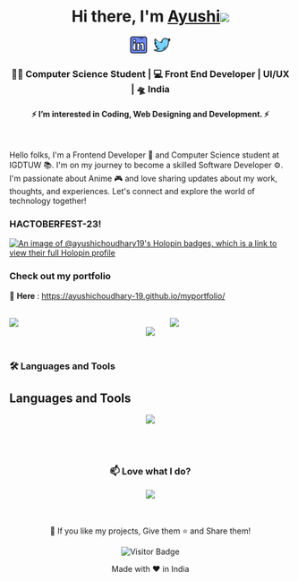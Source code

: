 <div align="center">
   <h1>Hi there, I'm <a href="https://github.com/ayushichoudhary-19/">Ayushi</a><img src="https://media.giphy.com/media/hvRJCLFzcasrR4ia7z/giphy.gif" width="25px"></h1>
</div>

<p align="center">
   <a href="https://www.linkedin.com/in/ayushi-choudhary-7688b91ba/"><img height="30" src="https://raw.githubusercontent.com/8bithemant/8bithemant/master/linkedin.png?raw=true"></a>&nbsp;&nbsp;
<a href="https://twitter.com/geekyAyushi"><img height="30" src="https://raw.githubusercontent.com/8bithemant/8bithemant/master/twitter.png?raw=true"></a> 
</p>

<div align="center">
   <h3> 👩‍💻 Computer Science Student | 💻 Front End Developer | UI/UX | 🛸 India  </h3>
   <h4>⚡ I’m interested in Coding, Web Designing and Development. ⚡</h4>
</div>


<br>

<p>
Hello folks, I'm a Frontend Developer 🚀 and Computer Science student at IGDTUW 📚. I'm on my journey to become a skilled Software Developer ⚙️. I'm passionate about Anime 🎮 and love sharing updates about my work, thoughts, and experiences. Let's connect and explore the world of technology together!
   
### HACTOBERFEST-23!   
[![An image of @ayushichoudhary19's Holopin badges, which is a link to view their full Holopin profile](https://holopin.me/ayushichoudhary19)](https://holopin.io/@ayushichoudhary19)
   
<!-- 🔗 To know more about me, you can check out my <a href="https://ayushichoudhary-19.github.io/myportfolio"> 
**Portfolio Website** </a> -->
### Check out my portfolio
🔗 **Here** : https://ayushichoudhary-19.github.io/myportfolio/

</p>

<br>

<div style="display: flex; justify-content: space-between;">
   
   <img src="https://github-readme-streak-stats.herokuapp.com/?user=ayushichoudhary-19&theme=dark&count_private=true&bg_color=0d1116&title_color=ce09ec&text_color=a4aacb&icon_color=007ec6" style="width: 51%;"/>

   <img src="https://github-readme-stats.vercel.app/api/top-langs/?username=ayushichoudhary-19&layout=compact&theme=dark&count_private=true" style="width: 43%;"/>
</div>

<div align="center">

   <img src="https://github-readme-stats.vercel.app/api?username=ayushichoudhary-19&theme=dark&hide_border=false&include_all_commits=false&count_private=false" style="width:51%"/>
</div>

<br>

<!--
### 🔨 Check out my recent pull requests
- [Added a 3D Hover Effects on buttons and icons](https://github.com/freecoursera/freecoursera.github.io/pull/58) [Enhancement ✨] on [freecoursera](https://github.com/freecoursera/freecoursera.github.io)
- [Fixed Navbar Responsiveness](https://github.com/sarmadhamdani02/WebGames/pull/81) [Bug 🐞]  on [WebGames](https://github.com/sarmadhamdani02/WebGames)
- [Added animated Number Counter for metrics on landing page](https://github.com/warmachine028/nike/pull/52) [Feature💡] on [Warmachine028-Nike](https://github.com/warmachine028/nike)
- [Fixed inconsistency in appearance of input field](https://github.com/warmachine028/nike/pull/51)  [Bug 🐞] on [Warmachine028-Nike](https://github.com/warmachine028/nike)
- [Added a 'go to top' FAB](https://github.com/warmachine028/nike/pull/54) [Feature💡] on [Warmachine028-Nike](https://github.com/warmachine028/nike)
- [Restyled the Homepage and Add/Remove-Youtuber pages](https://github.com/KendallDoesCoding/youtubers-birthdays/pull/83) [Enhancement ✨] on [youtubers-birthdays](https://github.com/KendallDoesCoding/youtubers-birthdays)
- [Added a Close icon on navbar for better UX, made links functional](https://github.com/marshadkhn/TinDog/pull/14)[Enhancement/🐛 Bug] on [TinDog](https://github.com/marshadkhn/TinDog)
- [Handled Empty Input Fields when Generating QR Codes](https://github.com/mrsudarshanrai/QR-code-generator/pull/10)][Feature💡][Bug 🐞]  on [QR-code-generator](https://github.com/mrsudarshanrai/QR-code-generator)
- [Specified errors and handled operations with 0 output](https://github.com/Alitindrawan24/Binary-Calculator/pull/25)[Bug 🐞] on  [Binary-Calculator](https://github.com/Alitindrawan24/Binary-Calculator/)

### 🚀  Check out my projects
- [ayushichoudhary-19/parallaxdining](https://github.com/ayushichoudhary-19/parallaxdining.github.io) - 🍔 A Dynamic Restaurant Wesbtite
- [ayushichoudhary-19/myportfolio](https://github.com/ayushichoudhary-19/myportfolio) - 👀 My Personal Portfoliio
- [ayushichoudhary-19/WebSummarizer](https://github.com/ayushichoudhary-19/WebSummarizer) - 🌐 A Chrome Extension
- [ayushichoudhary-19/LeetcodeProblemCounter](https://github.com/ayushichoudhary-19/LeetcodeProblemCounter/) - 🌐 A Chrome Extension
- [ayushichoudhary-19/PassCipher](https://github.com/ayushichoudhary-19/PassCipher/) - First React Project Nov'23
- [ayushichoudhary-19/SudokuSolver](https://github.com/ayushichoudhary-19/SudokuSolver)- 🧩 Sudoku Solver using Backtracking Alogrithm
- [ayushichoudhary-19/TaranganaWebsite](https://github.com/ayushichoudhary-19/TaranganaWebsite) - 🎪 College's Fest Website (only a front end project)
- [ayushichoudhary-19/finivesta-demo](https://github.com/ayushichoudhary-19/finivesta-demo) - 🏛️ A College Society Website
-->

### 🛠️ Languages and Tools


## Languages and Tools

<p align="center">
  <a href="https://skillicons.dev">
    <img src="https://skillicons.dev/icons?i=html,css,js,react,tailwind,redux,firebase,appwrite,mysql,cpp,py,git,github,vscode,figma,canva&perline=8" />
  </a>
</p>

<!--
<p align="center">
  <img src="https://img.icons8.com/color/96/000000/html-5.png" alt="HTML" style="margin: 10px;">
  <img src="https://img.icons8.com/color/96/000000/css3.png" alt="CSS" style="margin: 10px;">
  <img src="https://img.icons8.com/color/96/000000/javascript.png" alt="JavaScript (JS)" style="margin: 10px;">
  <img src="https://img.icons8.com/color/96/000000/firebase.png" alt="Firebase" style="margin: 10px;">
  <img src="https://img.icons8.com/color/96/000000/react-native.png" alt="react native" style="margin: 0px;">
</p>
<p align="center">
  <img src="https://img.icons8.com/color/96/000000/tailwindcss.png" alt="JavaScript (JS)" style="margin: 10px;">
  <img src="https://img.icons8.com/color/96/000000/postgreesql.png" alt="PostgreSQL" style="margin: 10px;">
  <img src="https://img.icons8.com/color/96/000000/c-plus-plus-logo.png" alt="C++" style="margin: 10px;">
  <img src="https://img.icons8.com/color/96/000000/python.png" alt="Python" style="margin: 10px;">
  <img src="https://img.icons8.com/color/96/000000/visual-studio-code-2019.png" alt="VS Code" style="margin: 10px;">
</p>
-->

<br>

<br>

<div align="center">
   
### 📫 Love what I do? 
<a href="https://liberapay.com/ayushichoudhary/donate" target="_blank"><img src="https://cdn.buymeacoffee.com/buttons/v2/default-red.png" width="150" ></a>
</div>
<br>

<p align="center">💙 If you like my projects, Give them ⭐ and Share them!</p>

<div align="center">
   
![Visitor Badge](https://visitor-badge.laobi.icu/badge?page_id=ayushichoudhary-19&left_color=Purple&right_color=#e754808)

                
</div>

<p align="center">Made with ❤️ in India</p>
